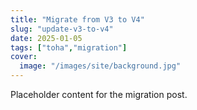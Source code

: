 ```yaml
---
title: "Migrate from V3 to V4"
slug: "update-v3-to-v4"
date: 2025-01-05
tags: ["toha","migration"]
cover:
  image: "/images/site/background.jpg"
---
```

Placeholder content for the migration post.
